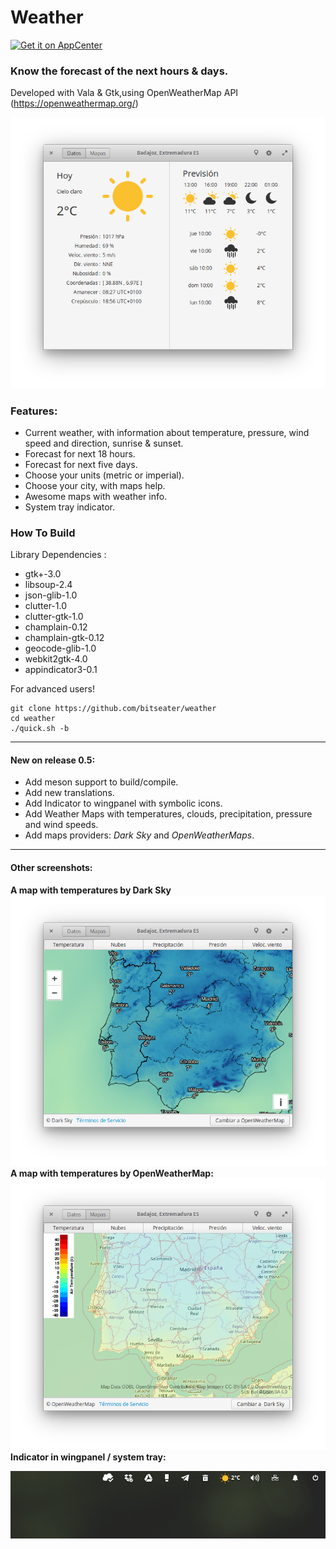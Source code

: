 # Weather

[![Get it on AppCenter](https://appcenter.elementary.io/badge.svg)](https://appcenter.elementary.io/com.github.bitseater.weather)﻿

### Know the forecast of the next hours & days.

Developed with Vala & Gtk,using OpenWeatherMap API (https://openweathermap.org/)

![Screenshot](./data/screens/screenshot_1.png  "Weather")

### Features:

- Current weather, with information about temperature, pressure, wind speed and direction, sunrise & sunset.
- Forecast for next 18 hours.
- Forecast for next five days.
- Choose your units (metric or imperial).
- Choose your city, with maps help.
- Awesome maps with weather info.
- System tray indicator.

### How To Build

Library Dependencies :

- gtk+-3.0
- libsoup-2.4
- json-glib-1.0
- clutter-1.0
- clutter-gtk-1.0
- champlain-0.12
- champlain-gtk-0.12
- geocode-glib-1.0
- webkit2gtk-4.0
- appindicator3-0.1


For advanced users!

    git clone https://github.com/bitseater/weather
    cd weather
    ./quick.sh -b

----

#### New on release 0.5:

- Add meson support to build/compile.
- Add new translations.
- Add Indicator to wingpanel with symbolic icons.
- Add Weather Maps with temperatures, clouds, precipitation, pressure and wind speeds.
- Add maps providers: *Dark Sky* and *OpenWeatherMaps*.
----
#### Other screenshots:

**A map with temperatures by Dark Sky**
![Screenshot](./data/screens/screenshot_2.png  "Weather")
**A map with temperatures by OpenWeatherMap:**
![Screenshot](./data/screens/screenshot_3.png  "Weather")
**Indicator in wingpanel / system tray:**

![Screenshot](./data/screens/screenshot_4.png  "Weather")